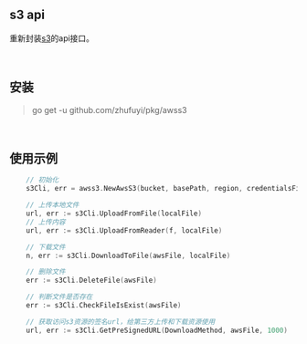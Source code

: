 ## s3 api

重新封装[s3](github.com/aws/aws-sdk-go/service/s3)的api接口。

<br>

## 安装

> go get -u github.com/zhufuyi/pkg/awss3

<br>

## 使用示例

```go
    // 初始化
    s3Cli, err = awss3.NewAwsS3(bucket, basePath, region, credentialsFile)

    // 上传本地文件
    url, err := s3Cli.UploadFromFile(localFile)
    // 上传内容
    url, err := s3Cli.UploadFromReader(f, localFile)

    // 下载文件
    n, err := s3Cli.DownloadToFile(awsFile, localFile)

    // 删除文件
    err := s3Cli.DeleteFile(awsFile)

    // 判断文件是否存在
    err := s3Cli.CheckFileIsExist(awsFile)

    // 获取访问s3资源的签名url，给第三方上传和下载资源使用
    url, err := s3Cli.GetPreSignedURL(DownloadMethod, awsFile, 1000)
```

